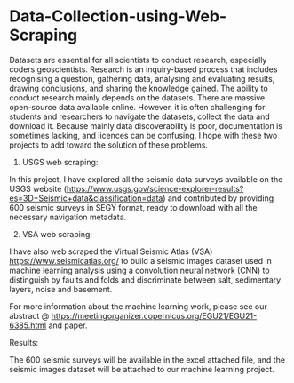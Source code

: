 # Data-Collection-using-Web-Scraping

Datasets are essential for all scientists to conduct research, especially coders geoscientists. Research is an inquiry-based process that includes recognising a question, gathering data, analysing and evaluating results, drawing conclusions, and sharing the knowledge gained. The ability to conduct research mainly depends on the datasets. There are massive open-source data available online. However, it is often challenging for students and researchers to navigate the datasets, collect the data and download it. Because mainly data discoverability is poor, documentation is sometimes lacking, and licences can be confusing. I hope with these two projects to add toward the solution of these problems.

1.	USGS web scraping:  

In this project, I have explored all the seismic data surveys available on the USGS website (https://www.usgs.gov/science-explorer-results?es=3D+Seismic+data&classification=data) and contributed by providing 600 seismic surveys in SEGY format, ready to download with all the necessary navigation metadata.

2.	VSA web scraping:  

I have also web scraped the Virtual Seismic Atlas (VSA) https://www.seismicatlas.org/ to build a seismic images dataset used in machine learning analysis using a convolution neural network (CNN) to distinguish by faults and folds and discriminate between salt, sedimentary layers, noise and basement.  

For more information about the machine learning work, please see our abstract @ https://meetingorganizer.copernicus.org/EGU21/EGU21-6385.html and paper. 


Results:


The 600 seismic surveys will be available in the excel attached file, and the seismic images dataset will be attached to our machine learning project.

